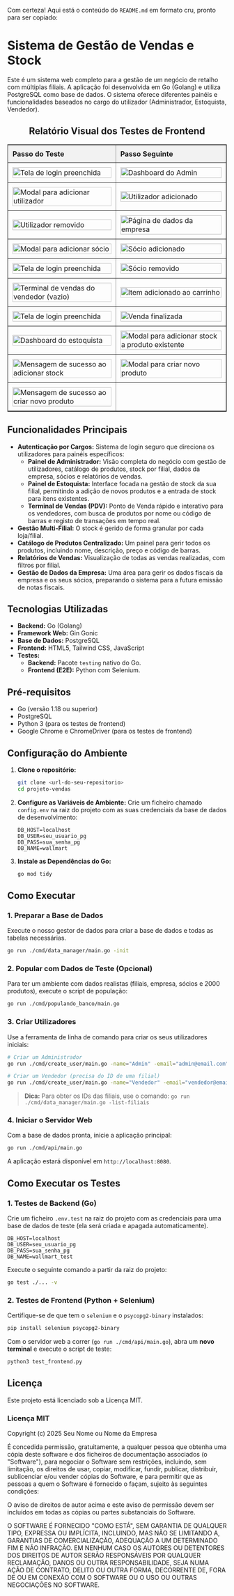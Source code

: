 Com certeza\! Aqui está o conteúdo do `README.md` em formato cru, pronto para ser copiado:

# Sistema de Gestão de Vendas e Stock

Este é um sistema web completo para a gestão de um negócio de retalho com múltiplas filiais. A aplicação foi desenvolvida em Go (Golang) e utiliza PostgreSQL como base de dados. O sistema oferece diferentes painéis e funcionalidades baseados no cargo do utilizador (Administrador, Estoquista, Vendedor).

<!DOCTYPE html>
<html lang="pt-BR">
<head>
    <meta charset="UTF-8">
    <meta name="viewport" content="width=device-width, initial-scale=1.0">
    <title>Relatório Visual dos Testes</title>
</head>
<body>
    <h2 align="center">Relatório Visual dos Testes de Frontend</h2>
    <table width="100%" border="1" style="border-collapse: collapse; margin: auto;">
        <thead>
            <tr style="background-color: #f2f2f2;">
                <th style="padding: 10px; text-align: left;">Passo do Teste</th>
                <th style="padding: 10px; text-align: left;">Passo Seguinte</th>
            </tr>
        </thead>
        <tbody>
            <tr>
                <td style="padding: 10px;"><img src="photos/20250808-171135_00_tela_login_preenchida.png" alt="Tela de login preenchida" width="100%"></td>
                <td style="padding: 10px;"><img src="photos/20250808-171135_01_admin_dashboard.png" alt="Dashboard do Admin" width="100%"></td>
            </tr>
            <tr>
                <td style="padding: 10px;"><img src="photos/20250808-171136_02_admin_modal_adicionar_user.png" alt="Modal para adicionar utilizador" width="100%"></td>
                <td style="padding: 10px;"><img src="photos/20250808-171137_03_admin_user_adicionado.png" alt="Utilizador adicionado" width="100%"></td>
            </tr>
            <tr>
                <td style="padding: 10px;"><img src="photos/20250808-171138_04_admin_user_removido.png" alt="Utilizador removido" width="100%"></td>
                <td style="padding: 10px;"><img src="photos/20250808-171138_05_admin_pagina_empresa.png" alt="Página de dados da empresa" width="100%"></td>
            </tr>
            <tr>
                <td style="padding: 10px;"><img src="photos/20250808-171139_06_admin_modal_adicionar_socio.png" alt="Modal para adicionar sócio" width="100%"></td>
                <td style="padding: 10px;"><img src="photos/20250808-171139_07_admin_socio_adicionado.png" alt="Sócio adicionado" width="100%"></td>
            </tr>
            <tr>
                <td style="padding: 10px;"><img src="photos/20250808-171140_00_tela_login_preenchida.png" alt="Tela de login preenchida" width="100%"></td>
                <td style="padding: 10px;"><img src="photos/20250808-171140_08_admin_socio_removido.png" alt="Sócio removido" width="100%"></td>
            </tr>
            <tr>
                <td style="padding: 10px;"><img src="photos/20250808-171141_09_vendedor_terminal_vazio.png" alt="Terminal de vendas do vendedor (vazio)" width="100%"></td>
                <td style="padding: 10px;"><img src="photos/20250808-171142_10_vendedor_item_no_carrinho.png" alt="Item adicionado ao carrinho" width="100%"></td>
            </tr>
            <tr>
                <td style="padding: 10px;"><img src="photos/20250808-171143_00_tela_login_preenchida.png" alt="Tela de login preenchida" width="100%"></td>
                <td style="padding: 10px;"><img src="photos/20250808-171143_11_vendedor_venda_finalizada.png" alt="Venda finalizada" width="100%"></td>
            </tr>
            <tr>
                <td style="padding: 10px;"><img src="photos/20250808-171144_12_estoquista_dashboard.png" alt="Dashboard do estoquista" width="100%"></td>
                <td style="padding: 10px;"><img src="photos/20250808-171144_13_estoquista_modal_adicionar_existente.png" alt="Modal para adicionar stock a produto existente" width="100%"></td>
            </tr>
            <tr>
                <td style="padding: 10px;"><img src="photos/20250808-171145_14_estoquista_stock_adicionado_sucesso.png" alt="Mensagem de sucesso ao adicionar stock" width="100%"></td>
                <td style="padding: 10px;"><img src="photos/20250808-171145_15_estoquista_modal_criar_novo.png" alt="Modal para criar novo produto" width="100%"></td>
            </tr>
            <tr>
                <td style="padding: 10px;"><img src="photos/20250808-171146_16_estoquista_novo_produto_criado_sucesso.png" alt="Mensagem de sucesso ao criar novo produto" width="100%"></td>
                <td style="padding: 10px;"></td> <!-- Célula vazia para manter o layout -->
            </tr>
        </tbody>
    </table>
</body>
</html>


## Funcionalidades Principais

* **Autenticação por Cargos:** Sistema de login seguro que direciona os utilizadores para painéis específicos:
    * **Painel de Administrador:** Visão completa do negócio com gestão de utilizadores, catálogo de produtos, stock por filial, dados da empresa, sócios e relatórios de vendas.
    * **Painel de Estoquista:** Interface focada na gestão de stock da sua filial, permitindo a adição de novos produtos e a entrada de stock para itens existentes.
    * **Terminal de Vendas (PDV):** Ponto de Venda rápido e interativo para os vendedores, com busca de produtos por nome ou código de barras e registo de transações em tempo real.
* **Gestão Multi-Filial:** O stock é gerido de forma granular por cada loja/filial.
* **Catálogo de Produtos Centralizado:** Um painel para gerir todos os produtos, incluindo nome, descrição, preço e código de barras.
* **Relatórios de Vendas:** Visualização de todas as vendas realizadas, com filtros por filial.
* **Gestão de Dados da Empresa:** Uma área para gerir os dados fiscais da empresa e os seus sócios, preparando o sistema para a futura emissão de notas fiscais.

## Tecnologias Utilizadas

* **Backend:** Go (Golang)
* **Framework Web:** Gin Gonic
* **Base de Dados:** PostgreSQL
* **Frontend:** HTML5, Tailwind CSS, JavaScript
* **Testes:**
    * **Backend:** Pacote `testing` nativo do Go.
    * **Frontend (E2E):** Python com Selenium.

## Pré-requisitos

* Go (versão 1.18 ou superior)
* PostgreSQL
* Python 3 (para os testes de frontend)
* Google Chrome e ChromeDriver (para os testes de frontend)

## Configuração do Ambiente

1.  **Clone o repositório:**
    ```bash
    git clone <url-do-seu-repositorio>
    cd projeto-vendas
    ```

2.  **Configure as Variáveis de Ambiente:**
    Crie um ficheiro chamado `config.env` na raiz do projeto com as suas credenciais da base de dados de desenvolvimento:
    ```env
    DB_HOST=localhost
    DB_USER=seu_usuario_pg
    DB_PASS=sua_senha_pg
    DB_NAME=wallmart
    ```

3.  **Instale as Dependências do Go:**
    ```bash
    go mod tidy
    ```

## Como Executar

### 1. Preparar a Base de Dados

Execute o nosso gestor de dados para criar a base de dados e todas as tabelas necessárias.

```bash
go run ./cmd/data_manager/main.go -init
````

### 2\. Popular com Dados de Teste (Opcional)

Para ter um ambiente com dados realistas (filiais, empresa, sócios e 2000 produtos), execute o script de população:

```bash
go run ./cmd/populando_banco/main.go
```

### 3\. Criar Utilizadores

Use a ferramenta de linha de comando para criar os seus utilizadores iniciais:

```bash
# Criar um Administrador
go run ./cmd/create_user/main.go -name="Admin" -email="admin@email.com" -password="senha123" -role="admin"

# Criar um Vendedor (precisa do ID de uma filial)
go run ./cmd/create_user/main.go -name="Vendedor" -email="vendedor@email.com" -password="senha123" -role="vendedor" -filialid="<id-da-filial>"
```

> **Dica:** Para obter os IDs das filiais, use o comando: `go run ./cmd/data_manager/main.go -list-filiais`

### 4\. Iniciar o Servidor Web

Com a base de dados pronta, inicie a aplicação principal:

```bash
go run ./cmd/api/main.go
```

A aplicação estará disponível em `http://localhost:8080`.

## Como Executar os Testes

### 1\. Testes de Backend (Go)

Crie um ficheiro `.env.test` na raiz do projeto com as credenciais para uma base de dados de teste (ela será criada e apagada automaticamente).

```env
DB_HOST=localhost
DB_USER=seu_usuario_pg
DB_PASS=sua_senha_pg
DB_NAME=wallmart_test
```

Execute o seguinte comando a partir da raiz do projeto:

```bash
go test ./... -v
```

### 2\. Testes de Frontend (Python + Selenium)

Certifique-se de que tem o `selenium` e o `psycopg2-binary` instalados:

```bash
pip install selenium psycopg2-binary
```

Com o servidor web a correr (`go run ./cmd/api/main.go`), abra um **novo terminal** e execute o script de teste:

```bash
python3 test_frontend.py
```

## Licença

Este projeto está licenciado sob a Licença MIT.

### Licença MIT

Copyright (c) 2025 Seu Nome ou Nome da Empresa

É concedida permissão, gratuitamente, a qualquer pessoa que obtenha uma cópia deste software e dos ficheiros de documentação associados (o "Software"), para negociar o Software sem restrições, incluindo, sem limitação, os direitos de usar, copiar, modificar, fundir, publicar, distribuir, sublicenciar e/ou vender cópias do Software, e para permitir que as pessoas a quem o Software é fornecido o façam, sujeito às seguintes condições:

O aviso de direitos de autor acima e este aviso de permissão devem ser incluídos em todas as cópias ou partes substanciais do Software.

O SOFTWARE É FORNECIDO "COMO ESTÁ", SEM GARANTIA DE QUALQUER TIPO, EXPRESSA OU IMPLÍCITA, INCLUINDO, MAS NÃO SE LIMITANDO A, GARANTIAS DE COMERCIALIZAÇÃO, ADEQUAÇÃO A UM DETERMINADO FIM E NÃO INFRAÇÃO. EM NENHUM CASO OS AUTORES OU DETENTORES DOS DIREITOS DE AUTOR SERÃO RESPONSÁVEIS POR QUALQUER RECLAMAÇÃO, DANOS OU OUTRA RESPONSABILIDADE, SEJA NUMA AÇÃO DE CONTRATO, DELITO OU OUTRA FORMA, DECORRENTE DE, FORA DE OU EM CONEXÃO COM O SOFTWARE OU O USO OU OUTRAS NEGOCIAÇÕES NO SOFTWARE.

